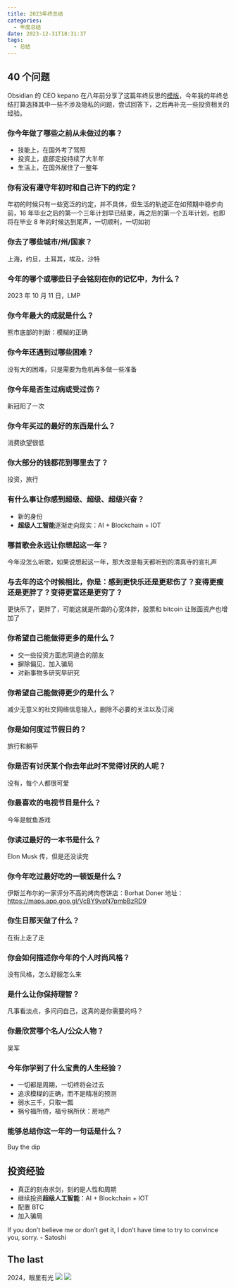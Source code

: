 ```yaml
---
title: 2023年终总结
categories:
  - 年度总结
date: 2023-12-31T18:31:37
tags:
  - 总结
---
```


## 40 个问题

Obsidian 的 CEO kepano 在八年前分享了这篇年终反思的[模版](https://github.com/kepano/40-questions)，今年我的年终总结打算选择其中一些不涉及隐私的问题，尝试回答下，之后再补充一些投资相关的经验。

### 你今年做了哪些之前从未做过的事？

- 技能上，在国外考了驾照
- 投资上，底部定投持续了大半年
- 生活上，在国外居住了一整年

### 你有没有遵守年初时和自己许下的约定？

年初的时候只有一些宽泛的约定，并不具体，但生活的轨迹正在如预期中稳步向前，16 年毕业之后的第一个三年计划早已结束，再之后的第一个五年计划，也即将在毕业 8 年的时候达到尾声，一切顺利，一切如初

### 你去了哪些城市/州/国家？

上海，约旦，土耳其，埃及，沙特

### 今年的哪个或哪些日子会铭刻在你的记忆中，为什么？

2023 年 10 月 11 日，LMP

### 你今年最大的成就是什么？

熊市底部的判断：模糊的正确

### 你今年还遇到过哪些困难？

没有大的困难，只是需要为危机再多做一些准备

### 你今年是否生过病或受过伤？

新冠阳了一次

### 你今年买过的最好的东西是什么？

消费欲望很低

### 你大部分的钱都花到哪里去了？

投资，旅行

### 有什么事让你感到超级、超级、超级兴奋？

- 新的身份
- **超级人工智能**逐渐走向现实：AI + Blockchain + IOT

### 哪首歌会永远让你想起这一年？

今年没怎么听歌，如果说想起这一年，那大改是每天都听到的清真寺的宣礼声

### 与去年的这个时候相比，你是：感到更快乐还是更悲伤了？变得更瘦还是更胖了？变得更富还是更穷了？

更快乐了，更胖了，可能这就是所谓的心宽体胖，股票和 bitcoin 让账面资产也增加了

### 你希望自己能做得更多的是什么？

- 交一些投资方面志同道合的朋友
- 摒除偏见，加入骗局
- 对新事物多研究早研究

### 你希望自己能做得更少的是什么？

减少无意义的社交网络信息输入，删除不必要的关注以及订阅

### 你是如何度过节假日的？

旅行和躺平

### 你是否有讨厌某个你去年此时不觉得讨厌的人呢？

没有，每个人都很可爱

### 你最喜欢的电视节目是什么？

今年是鱿鱼游戏

### 你读过最好的一本书是什么？

Elon Musk 传，但是还没读完

### 你今年吃过最好吃的一顿饭是什么？

伊斯兰布尔的一家评分不高的烤肉卷饼店：Borhat Doner
地址：https://maps.app.goo.gl/VcBY9vpN7pmbBzRD9

### 你生日那天做了什么？

在街上走了走

### 你会如何描述你今年的个人时尚风格？

没有风格，怎么舒服怎么来

### 是什么让你保持理智？

凡事看淡点，多问问自己，这真的是你需要的吗？

### 你最欣赏哪个名人/公众人物？

吴军

### 今年你学到了什么宝贵的人生经验？

- 一切都是周期，一切终将会过去
- 追求模糊的正确，而不是精准的预测
- 弱水三千，只取一瓢
- 祸兮福所倚，福兮祸所伏：房地产

### 能够总结你这一年的一句话是什么？

Buy the dip

## 投资经验

- 真正的刻舟求剑，刻的是人性和周期
- 继续投资**超级人工智能**：AI + Blockchain + IOT
- 配置 BTC
- 加入骗局
  
If you don’t believe me or don’t get it, I don’t have time to try to convince you, sorry. - Satoshi

## The last

2024，眼里有光
![](https://suncle-public.oss-cn-shenzhen.aliyuncs.com/picgo/IMG_4954.jpg)
![](https://suncle-public.oss-cn-shenzhen.aliyuncs.com/picgo/IMG_4965.jpg)
